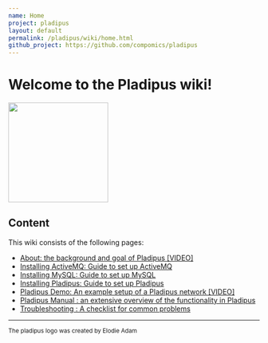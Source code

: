 ```yaml
---
name: Home
project: pladipus
layout: default
permalink: /pladipus/wiki/home.html
github_project: https://github.com/compomics/pladipus
---
```


# Welcome to the Pladipus wiki!

<img src="https://github.com/compomics/pladipus/wiki/pladipus_logo.jpg" width="200">

## Content

This wiki consists of the following pages:

* [About: the background and goal of Pladipus [VIDEO]](/pladipus/wiki/about.html)
* [Installing ActiveMQ: Guide to set up ActiveMQ](/pladipus/wiki/installing-activemq.html)
* [Installing MySQL: Guide to set up MySQL](/pladipus/wiki/installing-mysql.html)
* [Installing Pladipus: Guide to set up Pladipus](/pladipus/wiki/installing-pladipus.html)
* [Pladipus Demo: An example setup of a Pladipus network [VIDEO]](/pladipus/wiki/pladipus-demo.html)
* [Pladipus Manual : an extensive overview of the functionality in Pladipus](/pladipus/wiki/pladipus-manual.html)
* [Troubleshooting : A checklist for common problems](/pladipus/wiki/troubleshooting.html)

----

<sub>The pladipus logo was created by Elodie Adam</sub>